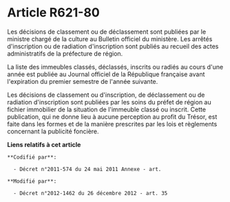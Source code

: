 # Article R621-80

Les décisions de classement ou de déclassement sont publiées par le ministre chargé de la culture au Bulletin officiel du
ministère. Les arrêtés d'inscription ou de radiation d'inscription sont publiés au recueil des actes administratifs de la
préfecture de région. 

La liste des immeubles classés, déclassés, inscrits ou radiés au cours d'une année est publiée au Journal officiel de la
République française avant l'expiration du premier semestre de l'année suivante. 

Les décisions de classement ou d'inscription, de déclassement ou de radiation d'inscription sont publiées par les soins du
préfet de région   au fichier immobilier de la situation de l'immeuble classé ou inscrit. Cette publication, qui ne donne
lieu à aucune perception au profit du Trésor, est faite dans les formes et de la manière prescrites par les lois et
règlements concernant la publicité foncière.

**Liens relatifs à cet article**

	**Codifié par**:

	  - Décret n°2011-574 du 24 mai 2011 Annexe - art.

	**Modifié par**:

	  - Décret n°2012-1462 du 26 décembre 2012 - art. 35
